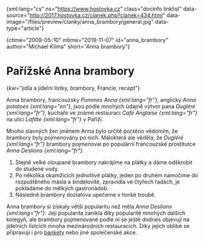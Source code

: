 
{xml:lang="cs" ns="https://www.hostovka.cz" class="docinfo linklist" data-source="http://2017.hostovka.cz/clanek.php?clanek=434.html" data-image="/files/preview/clanky/anna_brambory/general.jpg" data-type="article"}

{ctime="2009-05-10" mtime="2019-11-07" id="anna_brambory" author="Michael Klíma" short="Anna brambory"}

# Pařížské Anna brambory

<!-- generated attribute kw by user_udpatekw.sh on 2020-02-28, do not edit -->

{kw="jídla a jídelní lístky, brambory, Francie, recept"}

Anna brambory, francouzsky _Pommes Anna {xml:lang="fr"}_, anglicky _Anna potatoes {xml:lang="en"}_, jsou podle mnohých údajně výtvor pana _Dugléré {xml:lang="fr"}_, kuchaře ve známé restauraci _Café Anglaise {xml:lang="fr"}_ na ulici _Lafitte {xml:lang="fr"}_ v Paříži.

Mnoho slavných žen jménem Anna bylo určitě poctěno vědomím, že brambory byly pojmenovány po nich. Málokterá ale věděla, že _Dugléré {xml:lang="fr"}_ brambory pojmenoval po populární francouzské prostitutce _Anna Deslions {xml:lang="fr"}_.

  1. Stejně velké oloupané brambory nakrájíme na plátky a dáme odškrobit do studené vody.
  2. Po několika okamžicích jednotlivé plátky, jeden po druhém namočíme do rozpuštěného másla a šindelovitě, zpravidla ve čtyřech řadách, je pokládáme do mělkých gastronádob.
  3. Následně brambory dozlatova upečeme v horké troubě.

Anna brambory si získaly větší popularitu než měla _Anna Deslions {xml:lang="fr"}_. Její popularita zanikla díky popularitě mnohých dalších kolegyň, ale brambory pojmenované podle ní se ještě dodnes objevují na jídelních lístcích mnoha mezinárodních restauracích. Díky jejich oblibě se připravují i pro [bankety][1] nebo jiné společenské akce.

 [1]: /banket

